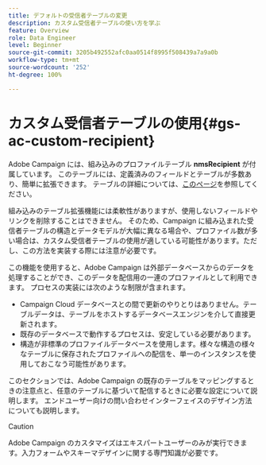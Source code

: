 ```yaml
---
title: デフォルトの受信者テーブルの変更
description: カスタム受信者テーブルの使い方を学ぶ
feature: Overview
role: Data Engineer
level: Beginner
source-git-commit: 3205b492552afc0aa0514f8995f508439a7a9a0b
workflow-type: tm+mt
source-wordcount: '252'
ht-degree: 100%

---
```


# カスタム受信者テーブルの使用{#gs-ac-custom-recipient}

Adobe Campaign には、組み込みのプロファイルテーブル **nmsRecipient** が付属しています。 このテーブルには、定義済みのフィールドとテーブルが多数あり、簡単に拡張できます。 テーブルの詳細については、[このページ](datamodel.md#ootb-profiles)を参照してください。

組み込みのテーブル拡張機能には柔軟性がありますが、使用しないフィールドやリンクを削除することはできません。 そのため、Campaign に組み込まれた受信者テーブルの構造とデータモデルが大幅に異なる場合や、プロファイル数が多い場合は、カスタム受信者テーブルの使用が適している可能性があります。ただし、この方法を実装する際には注意が必要です。

この機能を使用すると、Adobe Campaign は外部データベースからのデータを処理することができ、このデータを配信用の一連のプロファイルとして利用できます。 プロセスの実装には次のような制限が含まれます。

* Campaign Cloud データベースとの間で更新のやりとりはありません。テーブルデータは、テーブルをホストするデータベースエンジンを介して直接更新されます。
* 既存のデータベースで動作するプロセスは、安定している必要があります。
* 構造が非標準のプロファイルデータベースを使用します。様々な構造の様々なテーブルに保存されたプロファイルへの配信を、単一のインスタンスを使用しておこなう可能性があります。

このセクションでは、Adobe Campaign の既存のテーブルをマッピングするときの注意点と、任意のテーブルに基づいて配信するときに必要な設定について説明します。 エンドユーザー向けの問い合わせインターフェイスのデザイン方法についても説明します。

>[!CAUTION]
>
>Adobe Campaign のカスタマイズはエキスパートユーザーのみが実行できます。入力フォームやスキーマデザインに関する専門知識が必要です。

